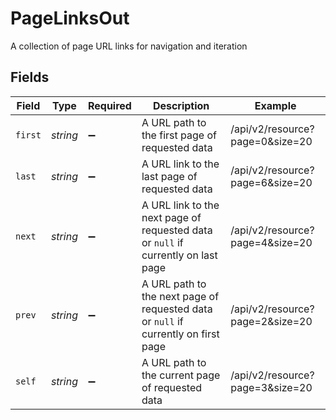 # PageLinksOut

A collection of page URL links for navigation and iteration


## Fields

| Field                                                                              | Type                                                                               | Required                                                                           | Description                                                                        | Example                                                                            |
| ---------------------------------------------------------------------------------- | ---------------------------------------------------------------------------------- | ---------------------------------------------------------------------------------- | ---------------------------------------------------------------------------------- | ---------------------------------------------------------------------------------- |
| `first`                                                                            | *string*                                                                           | :heavy_minus_sign:                                                                 | A URL path to the first page of requested data                                     | /api/v2/resource?page=0&size=20                                                    |
| `last`                                                                             | *string*                                                                           | :heavy_minus_sign:                                                                 | A URL link to the last page of requested data                                      | /api/v2/resource?page=6&size=20                                                    |
| `next`                                                                             | *string*                                                                           | :heavy_minus_sign:                                                                 | A URL link to the next page of requested data or `null` if currently on last page  | /api/v2/resource?page=4&size=20                                                    |
| `prev`                                                                             | *string*                                                                           | :heavy_minus_sign:                                                                 | A URL path to the next page of requested data or `null` if currently on first page | /api/v2/resource?page=2&size=20                                                    |
| `self`                                                                             | *string*                                                                           | :heavy_minus_sign:                                                                 | A URL path to the current page of requested data                                   | /api/v2/resource?page=3&size=20                                                    |